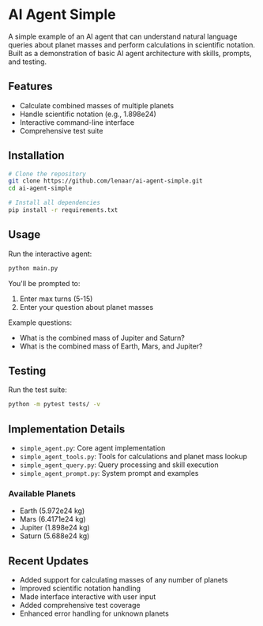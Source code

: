 # AI Agent Simple

A simple example of an AI agent that can understand natural language queries about planet masses and perform calculations in scientific notation. Built as a demonstration of basic AI agent architecture with skills, prompts, and testing.

## Features

- Calculate combined masses of multiple planets
- Handle scientific notation (e.g., 1.898e24)
- Interactive command-line interface
- Comprehensive test suite

## Installation

```bash
# Clone the repository
git clone https://github.com/lenaar/ai-agent-simple.git
cd ai-agent-simple

# Install all dependencies
pip install -r requirements.txt
```

## Usage

Run the interactive agent:

```bash
python main.py
```

You'll be prompted to:
1. Enter max turns (5-15)
2. Enter your question about planet masses

Example questions:
- What is the combined mass of Jupiter and Saturn?
- What is the combined mass of Earth, Mars, and Jupiter?

## Testing

Run the test suite:

```bash
python -m pytest tests/ -v
```

## Implementation Details

- `simple_agent.py`: Core agent implementation
- `simple_agent_tools.py`: Tools for calculations and planet mass lookup
- `simple_agent_query.py`: Query processing and skill execution
- `simple_agent_prompt.py`: System prompt and examples

### Available Planets

- Earth (5.972e24 kg)
- Mars (6.4171e24 kg)
- Jupiter (1.898e24 kg)
- Saturn (5.688e24 kg)

## Recent Updates

- Added support for calculating masses of any number of planets
- Improved scientific notation handling
- Made interface interactive with user input
- Added comprehensive test coverage
- Enhanced error handling for unknown planets